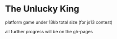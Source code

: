 The Unlucky King
====

platform game under 13kb total size (for js13 contest)

all further progress will be on the gh-pages
